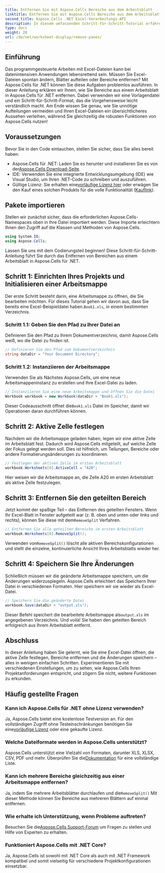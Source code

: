 ```yaml
---
title: Entfernen Sie mit Aspose.Cells Bereiche aus dem Arbeitsblatt
linktitle: Entfernen Sie mit Aspose.Cells Bereiche aus dem Arbeitsblatt
second_title: Aspose.Cells .NET Excel-Verarbeitungs-API
description: In diesem umfassenden Schritt-für-Schritt-Tutorial erfahren Sie, wie Sie mit Aspose.Cells für .NET Bereiche aus Arbeitsblättern entfernen.
type: docs
weight: 20
url: /de/net/worksheet-display/remove-panes/
---
```

## Einführung
Das programmgesteuerte Arbeiten mit Excel-Dateien kann bei datenintensiven Anwendungen lebensrettend sein. Müssen Sie Excel-Dateien spontan ändern, Blätter aufteilen oder Bereiche entfernen? Mit Aspose.Cells für .NET können Sie diese Aufgaben problemlos ausführen. In dieser Anleitung erklären wir Ihnen, wie Sie Bereiche aus einem Arbeitsblatt in Aspose.Cells für .NET entfernen. Dabei verwenden wir eine Vorlagendatei und ein Schritt-für-Schritt-Format, das die Vorgehensweise leicht verständlich macht.
Am Ende wissen Sie genau, wie Sie unnötige Aufteilungen vermeiden und Ihren Excel-Dateien ein übersichtlicheres Aussehen verleihen, während Sie gleichzeitig die robusten Funktionen von Aspose.Cells nutzen!
## Voraussetzungen
Bevor Sie in den Code eintauchen, stellen Sie sicher, dass Sie alles bereit haben:
-  Aspose.Cells für .NET: Laden Sie es herunter und installieren Sie es von der[Aspose.Cells Download-Seite](https://releases.aspose.com/cells/net/).
- IDE: Verwenden Sie eine integrierte Entwicklungsumgebung (IDE) wie Visual Studio, um Ihren .NET-Code zu schreiben und auszuführen.
-  Gültige Lizenz: Sie erhalten eine[vorläufige Lizenz hier](https://purchase.aspose.com/temporary-license/) oder erwägen Sie den Kauf eines solchen Produkts für die volle Funktionalität ([Kauflink](https://purchase.aspose.com/buy)).
## Pakete importieren
Stellen wir zunächst sicher, dass die erforderlichen Aspose.Cells-Namespaces oben in Ihre Datei importiert werden. Diese Importe erleichtern Ihnen den Zugriff auf die Klassen und Methoden von Aspose.Cells.
```csharp
using System.IO;
using Aspose.Cells;
```
Lassen Sie uns mit dem Codierungsteil beginnen! Diese Schritt-für-Schritt-Anleitung führt Sie durch das Entfernen von Bereichen aus einem Arbeitsblatt in Aspose.Cells für .NET.
## Schritt 1: Einrichten Ihres Projekts und Initialisieren einer Arbeitsmappe
 Der erste Schritt besteht darin, eine Arbeitsmappe zu öffnen, die Sie bearbeiten möchten. Für dieses Tutorial gehen wir davon aus, dass Sie bereits eine Excel-Beispieldatei haben.`Book1.xls`, in einem bestimmten Verzeichnis.
### Schritt 1.1: Geben Sie den Pfad zu Ihrer Datei an
Definieren Sie den Pfad zu Ihrem Dokumentverzeichnis, damit Aspose.Cells weiß, wo die Datei zu finden ist.
```csharp
// Definieren Sie den Pfad zum Dokumentverzeichnis
string dataDir = "Your Document Directory";
```
### Schritt 1.2: Instanziieren der Arbeitsmappe
Verwenden Sie als Nächstes Aspose.Cells, um eine neue Arbeitsmappeninstanz zu erstellen und Ihre Excel-Datei zu laden.
```csharp
// Instanziieren Sie eine neue Arbeitsmappe und öffnen Sie die Datei
Workbook workbook = new Workbook(dataDir + "Book1.xls");
```
 Dieser Codeausschnitt öffnet die`Book1.xls` Datei im Speicher, damit wir Operationen daran durchführen können.
## Schritt 2: Aktive Zelle festlegen
Nachdem wir die Arbeitsmappe geladen haben, legen wir eine aktive Zelle im Arbeitsblatt fest. Dadurch wird Aspose.Cells mitgeteilt, auf welche Zelle der Fokus gelegt werden soll. Dies ist hilfreich, um Teilungen, Bereiche oder andere Formatierungsänderungen zu koordinieren.
```csharp
// Festlegen der aktiven Zelle im ersten Arbeitsblatt
workbook.Worksheets[0].ActiveCell = "A20";
```
Hier weisen wir die Arbeitsmappe an, die Zelle A20 im ersten Arbeitsblatt als aktive Zelle festzulegen.
## Schritt 3: Entfernen Sie den geteilten Bereich
 Jetzt kommt der spaßige Teil – das Entfernen des geteilten Fensters. Wenn Ihr Excel-Blatt in Fenster aufgeteilt war (z. B. oben und unten oder links und rechts), können Sie diese mit dem`RemoveSplit` Verfahren.
```csharp
// Entfernen Sie alle geteilten Bereiche im ersten Arbeitsblatt
workbook.Worksheets[0].RemoveSplit();
```
 Verwenden von`RemoveSplit()` löscht alle aktiven Bereichskonfigurationen und stellt die einzelne, kontinuierliche Ansicht Ihres Arbeitsblatts wieder her.
## Schritt 4: Speichern Sie Ihre Änderungen
Schließlich müssen wir die geänderte Arbeitsmappe speichern, um die Änderungen widerzuspiegeln. Aspose.Cells erleichtert das Speichern Ihrer Datei in verschiedenen Formaten. Hier speichern wir sie wieder als Excel-Datei.
```csharp
// Speichern Sie die geänderte Datei
workbook.Save(dataDir + "output.xls");
```
 Dieser Befehl speichert die bearbeitete Arbeitsmappe als`output.xls` im angegebenen Verzeichnis. Und voilà! Sie haben den geteilten Bereich erfolgreich aus Ihrem Arbeitsblatt entfernt.
## Abschluss
In dieser Anleitung haben Sie gelernt, wie Sie eine Excel-Datei öffnen, die aktive Zelle festlegen, Bereiche entfernen und die Änderungen speichern – alles in wenigen einfachen Schritten. Experimentieren Sie mit verschiedenen Einstellungen, um zu sehen, wie Aspose.Cells Ihren Projektanforderungen entspricht, und zögern Sie nicht, weitere Funktionen zu erkunden.
## Häufig gestellte Fragen
### Kann ich Aspose.Cells für .NET ohne Lizenz verwenden?  
 Ja, Aspose.Cells bietet eine kostenlose Testversion an. Für den vollständigen Zugriff ohne Testeinschränkungen benötigen Sie eine[vorläufige Lizenz](https://purchase.aspose.com/temporary-license/) oder eine gekaufte Lizenz.
### Welche Dateiformate werden in Aspose.Cells unterstützt?  
Aspose.Cells unterstützt eine Vielzahl von Formaten, darunter XLS, XLSX, CSV, PDF und mehr. Überprüfen Sie die[Dokumentation](https://reference.aspose.com/cells/net/) für eine vollständige Liste.
### Kann ich mehrere Bereiche gleichzeitig aus einer Arbeitsmappe entfernen?  
 Ja, indem Sie mehrere Arbeitsblätter durchlaufen und die`RemoveSplit()` Mit dieser Methode können Sie Bereiche aus mehreren Blättern auf einmal entfernen.
### Wie erhalte ich Unterstützung, wenn Probleme auftreten?  
 Besuchen Sie die[Aspose.Cells Support-Forum](https://forum.aspose.com/c/cells/9) um Fragen zu stellen und Hilfe von Experten zu erhalten.
### Funktioniert Aspose.Cells mit .NET Core?  
Ja, Aspose.Cells ist sowohl mit .NET Core als auch mit .NET Framework kompatibel und somit vielseitig für verschiedene Projektkonfigurationen einsetzbar.